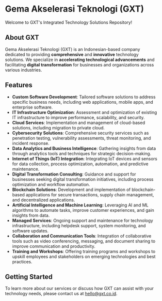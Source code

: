 # Gema Akselerasi Teknologi (GXT)

Welcome to GXT's Integrated Technology Solutions Repository!

## About GXT

Gema Akselerasi Teknologi (GXT) is an Indonesian-based company dedicated to providing **comprehensive** and **innovative** technology solutions. We specialize in **accelerating technological advancements** and facilitating **digital transformation** for businesses and organizations across various industries.

## Features

- **Custom Software Development**: Tailored software solutions to address specific business needs, including web applications, mobile apps, and enterprise software.
- **IT Infrastructure Optimization**: Assessment and optimization of existing IT infrastructure to improve performance, scalability, and security.
- **Cloud Services**: Implementation and management of cloud-based solutions, including migration to private cloud.
- **Cybersecurity Solutions**: Comprehensive security services such as penetration testing, vulnerability assessments, threat monitoring, and incident response.
- **Data Analytics and Business Intelligence**: Gathering insights from data through analytics tools and techniques for strategic decision-making.
- **Internet of Things (IoT) Integration**: Integrating IoT devices and sensors for data collection, process optimization, automation, and predictive maintenance.
- **Digital Transformation Consulting**: Guidance and support for businesses seeking digital transformation initiatives, including process optimization and workflow automation.
- **Blockchain Solutions**: Development and implementation of blockchain-based applications for secure transactions, supply chain management, and decentralized applications.
- **Artificial Intelligence and Machine Learning**: Leveraging AI and ML algorithms to automate tasks, improve customer experiences, and gain insights from data.
- **Managed Services**: Ongoing support and maintenance for technology infrastructure, including helpdesk support, system monitoring, and software updates.
- **Collaboration and Communication Tools**: Integration of collaborative tools such as video conferencing, messaging, and document sharing to improve communication and productivity.
- **Training and Workshops**: Offering training programs and workshops to upskill employees and stakeholders on emerging technologies and best practices.

## Getting Started

To learn more about our services or discuss how GXT can assist with your technology needs, please contact us at [hello@gxt.co.id](mailto:hello@gxt.co.id).
